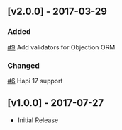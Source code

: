 ## [v2.0.0] - 2017-03-29
### Added
[#9](https://github.com/synapsestudios/hapi-async-validation/pull/10) Add validators for Objection ORM

### Changed
[#6](https://github.com/synapsestudios/hapi-async-validation/pull/8) Hapi 17 support


## [v1.0.0] - 2017-07-27
- Initial Release
